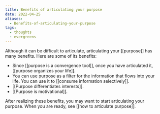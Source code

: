 ```yaml
---
title: Benefits of articulating your purpose
date: 2022-04-25
aliases:
  - Benefits-of-articulating-your-purpose
tags:
  - thoughts
  - evergreens
---
```

Although it can be difficult to articulate, articulating your [[purpose]] has many benefits. Here are some of its benefits:

- Since [[purpose is a convergence tool]], once you have articulated it, [[purpose organizes your life]].
- You can use purpose as a filter for the information that flows into your life. You can use it to [[consume information selectively]].
- [[Purpose differentiates interests]].
- [[Purpose is motivational]].

After realizing these benefits, you may want to start articulating your purpose. When you are ready, see [[how to articulate purpose]].